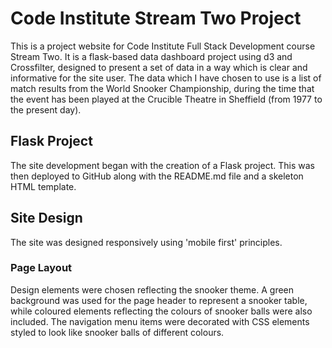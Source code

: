 # Code Institute Stream Two Project

This is a project website for Code Institute Full Stack Development course Stream Two. It is a flask-based data dashboard project using d3 and Crossfilter, designed to present a set of data in a way which is clear and informative for the site user. The data which I have chosen to use is a list of match results from the World Snooker Championship, during the time that the event has been played at the Crucible Theatre in Sheffield (from 1977 to the present day).

## Flask Project

The site development began with the creation of a Flask project. This was then deployed to GitHub along with the README.md file and a skeleton HTML template.

## Site Design

The site was designed responsively using 'mobile first' principles.

### Page Layout

Design elements were chosen reflecting the snooker theme. A green background was used for the page header to represent a snooker table, while coloured elements reflecting the colours of snooker balls were also included. The navigation menu items were decorated with CSS elements styled to look like snooker balls of different colours.